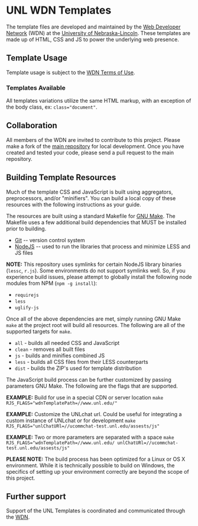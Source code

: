# UNL WDN Templates

The template files are developed and maintained by the [Web Developer Network](http://wdn.unl.edu/) (WDN) at the [University of Nebraska-Lincoln](http://www.unl.edu/). These templates are made up of HTML, CSS and JS to power the underlying web presence.

## Template Usage

Template usage is subject to the [WDN Terms of Use](http://www1.unl.edu/wdn/wiki/Terms_of_Use).

### Templates Available

All templates variations utilize the same HTML markup, with an exception of the body class, ex: `class="document"`.

## Collaboration

All members of the WDN are invited to contribute to this project. Please make a fork of the [main repository](https://github.com/unl/wdntemplates) for local development. Once you have created and tested your code, please send a pull request to the main repository.

## Building Template Resources

Much of the template CSS and JavaScript is built using aggregators, preprocessors, and/or "minifiers". You can build a local copy of these resources with the following instructions as your guide.

The resources are built using a standard Makefile for [GNU Make](http://www.gnu.org/software/make/). The Makefile uses a few additional build dependencies that MUST be installed prior to building.

* [Git](http://git-scm.com/) -- version control system
* [NodeJS](http://www.nodejs.org/) -- used to run the libraries that process and minimize LESS and JS files

__NOTE:__ This repository uses symlinks for certain NodeJS library binaries (`lessc`, `r.js`). Some environments do not support symlinks well. So, if you experience build issues, please attempt to globally install the following node modules from NPM (`npm -g install`):

* `requirejs`
* `less`
* `uglify-js`

Once all of the above dependencies are met, simply running GNU Make `make` at the project root will build all resources. The following are all of the supported targets for `make`.

* `all` - builds all needed CSS and JavaScript
* `clean` - removes all built files
* `js` - builds and minifies combined JS
* `less` - builds all CSS files from their LESS counterparts
* `dist` - builds the ZIP's used for template distribution

The JavaScript build process can be further customized by passing parameters GNU Make. The following are the flags that are supported.

__EXAMPLE:__ Build for use in a special CDN or server location
`make RJS_FLAGS="wdnTemplatePath=//www.unl.edu/"`

__EXAMPLE:__ Customize the UNLchat url.  Could be useful for integrating a custom instance of UNLchat or for development
`make RJS_FLAGS="unlChatURl=//ucommchat-test.unl.edu/assests/js"`

__EXAMPLE:__ Two or more parameters are separated with a space
`make RJS_FLAGS="wdnTemplatePath=//www.unl.edu/ unlChatURl=//ucommchat-test.unl.edu/assests/js"`

__PLEASE NOTE:__ The build process has been optimized for a Linux or OS X environment. While it is technically possible to build on Windows, the specifics of setting up your environment correctly are beyond the scope of this project.

## Further support

Support of the UNL Templates is coordinated and communicated through the [WDN](http://wdn.unl.edu/).